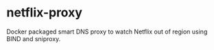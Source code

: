 # netflix-proxy
Docker packaged smart DNS proxy to watch Netflix out of region using BIND and sniproxy.
